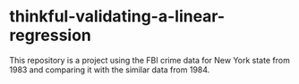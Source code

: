 # thinkful-validating-a-linear-regression
This repository is a project using the FBI crime data for New York state from 1983 and comparing it with the similar data from 1984.

